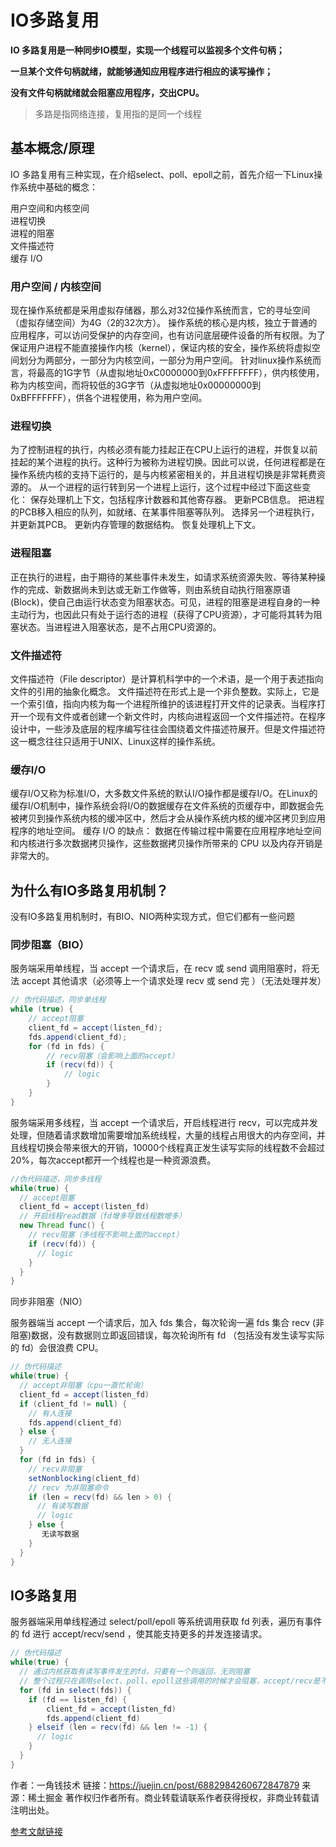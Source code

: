 #  IO多路复用

**IO 多路复用是一种同步IO模型，实现一个线程可以监视多个文件句柄；** 

**一旦某个文件句柄就绪，就能够通知应用程序进行相应的读写操作；**    

**没有文件句柄就绪就会阻塞应用程序，交出CPU。** 

> 多路是指网络连接，复用指的是同一个线程    

## 基本概念/原理    

IO 多路复用有三种实现，在介绍select、poll、epoll之前，首先介绍一下Linux操作系统中基础的概念：   

用户空间和内核空间  
进程切换    
进程的阻塞  
文件描述符  
缓存 I/O    

### 用户空间 / 内核空间  
现在操作系统都是采用虚拟存储器，那么对32位操作系统而言，它的寻址空间（虚拟存储空间）为4G（2的32次方）。
操作系统的核心是内核，独立于普通的应用程序，可以访问受保护的内存空间，也有访问底层硬件设备的所有权限。为了保证用户进程不能直接操作内核（kernel），保证内核的安全，操作系统将虚拟空间划分为两部分，一部分为内核空间，一部分为用户空间。
针对linux操作系统而言，将最高的1G字节（从虚拟地址0xC0000000到0xFFFFFFFF），供内核使用，称为内核空间，而将较低的3G字节（从虚拟地址0x00000000到0xBFFFFFFF），供各个进程使用，称为用户空间。   

### 进程切换
为了控制进程的执行，内核必须有能力挂起正在CPU上运行的进程，并恢复以前挂起的某个进程的执行。这种行为被称为进程切换。因此可以说，任何进程都是在操作系统内核的支持下运行的，是与内核紧密相关的，并且进程切换是非常耗费资源的。
从一个进程的运行转到另一个进程上运行，这个过程中经过下面这些变化：
保存处理机上下文，包括程序计数器和其他寄存器。
更新PCB信息。
把进程的PCB移入相应的队列，如就绪、在某事件阻塞等队列。
选择另一个进程执行，并更新其PCB。
更新内存管理的数据结构。
恢复处理机上下文。  

### 进程阻塞
正在执行的进程，由于期待的某些事件未发生，如请求系统资源失败、等待某种操作的完成、新数据尚未到达或无新工作做等，则由系统自动执行阻塞原语(Block)，使自己由运行状态变为阻塞状态。可见，进程的阻塞是进程自身的一种主动行为，也因此只有处于运行态的进程（获得了CPU资源），才可能将其转为阻塞状态。当进程进入阻塞状态，是不占用CPU资源的。   

### 文件描述符
文件描述符（File descriptor）是计算机科学中的一个术语，是一个用于表述指向文件的引用的抽象化概念。
文件描述符在形式上是一个非负整数。实际上，它是一个索引值，指向内核为每一个进程所维护的该进程打开文件的记录表。当程序打开一个现有文件或者创建一个新文件时，内核向进程返回一个文件描述符。在程序设计中，一些涉及底层的程序编写往往会围绕着文件描述符展开。但是文件描述符这一概念往往只适用于UNIX、Linux这样的操作系统。   

### 缓存I/O
缓存I/O又称为标准I/O，大多数文件系统的默认I/O操作都是缓存I/O。在Linux的缓存I/O机制中，操作系统会将I/O的数据缓存在文件系统的页缓存中，即数据会先被拷贝到操作系统内核的缓冲区中，然后才会从操作系统内核的缓冲区拷贝到应用程序的地址空间。
缓存 I/O 的缺点：
数据在传输过程中需要在应用程序地址空间和内核进行多次数据拷贝操作，这些数据拷贝操作所带来的 CPU 以及内存开销是非常大的。

## 为什么有IO多路复用机制？ 

没有IO多路复用机制时，有BIO、NIO两种实现方式，但它们都有一些问题

### 同步阻塞（BIO）

服务端采用单线程，当 accept 一个请求后，在 recv 或 send 调用阻塞时，将无法 accept 其他请求（必须等上一个请求处理 recv 或 send 完 ）（无法处理并发）

```java
// 伪代码描述，同步单线程
while (true) {
	// accept阻塞
    client_fd = accept(listen_fd);
    fds.append(client_fd);
    for (fd in fds) {
    	// recv阻塞（会影响上面的accept）
        if (recv(fd)) {
        	// logic
        }
    }
}
```

服务端采用多线程，当 accept 一个请求后，开启线程进行 recv，可以完成并发处理，但随着请求数增加需要增加系统线程，大量的线程占用很大的内存空间，并且线程切换会带来很大的开销，10000个线程真正发生读写实际的线程数不会超过20%，每次accept都开一个线程也是一种资源浪费。

```java
//伪代码描述，同步多线程
while(true) {
  // accept阻塞
  client_fd = accept(listen_fd)
  // 开启线程read数据（fd增多导致线程数增多）
  new Thread func() {
    // recv阻塞（多线程不影响上面的accept）
    if (recv(fd)) {
      // logic
    }
  }  
}
```

同步非阻塞（NIO）

服务器端当 accept 一个请求后，加入 fds 集合，每次轮询一遍 fds 集合 recv (非阻塞)数据，没有数据则立即返回错误，每次轮询所有 fd （包括没有发生读写实际的 fd）会很浪费 CPU。   

```java
// 伪代码描述
while(true) {
  // accept非阻塞（cpu一直忙轮询）
  client_fd = accept(listen_fd)
  if (client_fd != null) {
    // 有人连接
    fds.append(client_fd)
  } else {
    // 无人连接
  }  
  for (fd in fds) {
    // recv非阻塞
    setNonblocking(client_fd)
    // recv 为非阻塞命令
    if (len = recv(fd) && len > 0) {
      // 有读写数据
      // logic
    } else {
       无读写数据
    }
  }  
}
```

## IO多路复用
服务器端采用单线程通过 select/poll/epoll 等系统调用获取 fd 列表，遍历有事件的 fd 进行 accept/recv/send ，使其能支持更多的并发连接请求。 
```java
// 伪代码描述
while(true) {
  // 通过内核获取有读写事件发生的fd，只要有一个则返回，无则阻塞
  // 整个过程只在调用select、poll、epoll这些调用的时候才会阻塞，accept/recv是不会阻塞
  for (fd in select(fds)) {
    if (fd == listen_fd) {
        client_fd = accept(listen_fd)
        fds.append(client_fd)
    } elseif (len = recv(fd) && len != -1) { 
      // logic
    }
  }  
}
```





作者：一角钱技术
链接：https://juejin.cn/post/6882984260672847879
来源：稀土掘金
著作权归作者所有。商业转载请联系作者获得授权，非商业转载请注明出处。


[参考文献链接](https://juejin.cn/post/6882984260672847879)